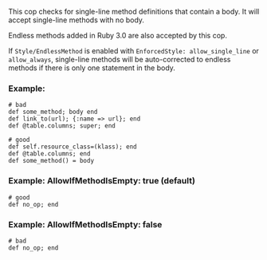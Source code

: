 This cop checks for single-line method definitions that contain a body.
It will accept single-line methods with no body.

Endless methods added in Ruby 3.0 are also accepted by this cop.

If `Style/EndlessMethod` is enabled with `EnforcedStyle: allow_single_line` or
`allow_always`, single-line methods will be auto-corrected to endless
methods if there is only one statement in the body.

### Example:
    # bad
    def some_method; body end
    def link_to(url); {:name => url}; end
    def @table.columns; super; end

    # good
    def self.resource_class=(klass); end
    def @table.columns; end
    def some_method() = body

### Example: AllowIfMethodIsEmpty: true (default)
    # good
    def no_op; end

### Example: AllowIfMethodIsEmpty: false
    # bad
    def no_op; end
